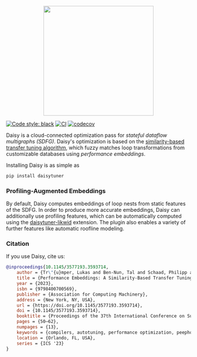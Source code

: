 <p align="center"><img src="figures/daisy.png" width="300"/></p>

<a href="https://github.com/psf/black"><img alt="Code style: black" src="https://img.shields.io/badge/code%20style-black-000000.svg"></a> 
[![CI](https://github.com/daisytuner/daisytuner/actions/workflows/tests.yml/badge.svg)](https://github.com/daisytuner/daisytuner/actions/workflows/tests.yml)
[![codecov](https://codecov.io/gh/daisytuner/daisytuner/branch/main/graph/badge.svg?token=44PO0BWG36)](https://codecov.io/gh/daisytuner/daisytuner)

Daisy is a cloud-connected optimization pass for *stateful dataflow multigraphs (SDFG)*. Daisy's optimization is based on the [similarity-based transfer tuning algorithm](https://dl.acm.org/doi/abs/10.1145/3577193.3593714), which fuzzy matches loop transformations from customizable databases using *performance embeddings*.

Installing Daisy is as simple as

```bash
pip install daisytuner
```

### Profiling-Augmented Embeddings

By default, Daisy computes embeddings of loop nests from static features of the SDFG. In order to produce more accurate embeddings, Daisy can additionally use profiling features, which can be automatically computed using the [daisytuner-likwid](https://github.com/daisytuner/daisytuner-likwid) extension. The plugin also enables a variety of further features like automatic roofline modeling. 

### Citation

If you use Daisy, cite us:

```bibtex
@inproceedings{10.1145/3577193.3593714,
    author = {Tr\"{u}mper, Lukas and Ben-Nun, Tal and Schaad, Philipp and Calotoiu, Alexandru and Hoefler, Torsten},
    title = {Performance Embeddings: A Similarity-Based Transfer Tuning Approach to Performance Optimization},
    year = {2023},
    isbn = {9798400700569},
    publisher = {Association for Computing Machinery},
    address = {New York, NY, USA},
    url = {https://doi.org/10.1145/3577193.3593714},
    doi = {10.1145/3577193.3593714},
    booktitle = {Proceedings of the 37th International Conference on Supercomputing},
    pages = {50–62},
    numpages = {13},
    keywords = {compilers, autotuning, performance optimization, peephole optimization, transfer tuning, embeddings},
    location = {Orlando, FL, USA},
    series = {ICS '23}
}
```
